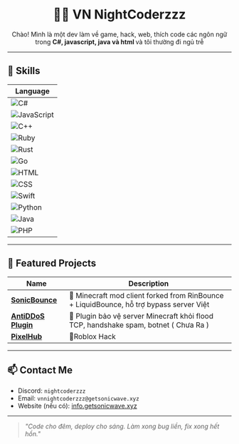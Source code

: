 <h1 align="center">👨‍💻 VN NightCoderzzz</h1>
<p align="center">
  Chào! Mình là một dev làm về game, hack, web, thích code các ngôn ngữ trong <b>C#, javascript, java và html </b>  
  và tôi thường đi ngủ trễ
</p>

---

## 🧠 Skills

| Language |
|----------|
| ![C#](https://img.shields.io/badge/C%23-100%25-blue?style=flat-square&logo=csharp) |
| ![JavaScript](https://img.shields.io/badge/JavaScript-93%25-yellow?style=flat-square&logo=javascript) |
| ![C++](https://img.shields.io/badge/C++-27%25-blue?style=flat-square&logo=c%2b%2b) |
| ![Ruby](https://img.shields.io/badge/Ruby-3%25-red?style=flat-square&logo=ruby) |
| ![Rust](https://img.shields.io/badge/Rust-2%25-orange?style=flat-square&logo=rust) |
| ![Go](https://img.shields.io/badge/Go-5%25-cyan?style=flat-square&logo=go) |
| ![HTML](https://img.shields.io/badge/HTML-91%25-orange?style=flat-square&logo=html5) |
| ![CSS](https://img.shields.io/badge/CSS-98%25-blue?style=flat-square&logo=css3) |
| ![Swift](https://img.shields.io/badge/Swift-1%25-orange?style=flat-square&logo=swift) |
| ![Python](https://img.shields.io/badge/Python-89%25-3776AB?style=flat-square&logo=python) |
| ![Java](https://img.shields.io/badge/Java-39%25-3776AB?style=flat-square&logo=java) |
| ![PHP](https://img.shields.io/badge/PHP-52%25-777BB4?style=flat-square&logo=php) |

---

## 🚀 Featured Projects

| Name | Description |
|------|-------------|
| [**SonicBounce**](https://github.com/VNNightCoderzzz/sonicbounce) | 🧨 Minecraft mod client forked from RinBounce + LiquidBounce, hỗ trợ bypass server Việt |
| [**AntiDDoS Plugin**](https://github.com/VNNightCoderzzz/AntiDDoS) | 🧨 Plugin bảo vệ server Minecraft khỏi flood TCP, handshake spam, botnet ( Chưa Ra ) |
| [**PixelHub**](https://github.com/VNNightCoderzzz/PixelHub) | 🧨Roblox Hack |

---

## 📫 Contact Me

- Discord: `nightcoderzzz`
- Email: `vnnightcoderzzz@getsonicwave.xyz`
- Website (nếu có): [info.getsonicwave.xyz](https://info.getsonicwave.xyz)

---

> _"Code cho đêm, deploy cho sáng. Làm xong bug liền, fix xong hết hồn."_ 
